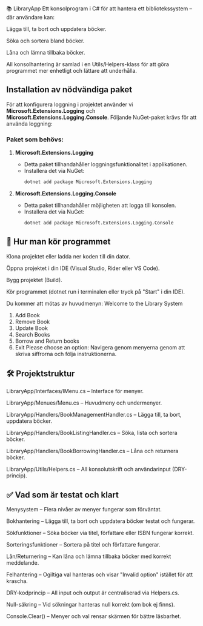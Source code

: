 📚 LibraryApp
Ett konsolprogram i C# för att hantera ett bibliotekssystem – där användare kan:

Lägga till, ta bort och uppdatera böcker.

Söka och sortera bland böcker.

Låna och lämna tillbaka böcker.

All konsolhantering är samlad i en Utils/Helpers-klass för att göra programmet mer enhetligt och lättare att underhålla.
## Installation av nödvändiga paket

För att konfigurera loggning i projektet använder vi **Microsoft.Extensions.Logging** och **Microsoft.Extensions.Logging.Console**. Följande NuGet-paket krävs för att använda loggning:

### Paket som behövs:

1. **Microsoft.Extensions.Logging**
   - Detta paket tillhandahåller loggningsfunktionalitet i applikationen.
   - Installera det via NuGet:
     ```bash
     dotnet add package Microsoft.Extensions.Logging
     ```

2. **Microsoft.Extensions.Logging.Console**
   - Detta paket tillhandahåller möjligheten att logga till konsolen.
   - Installera det via NuGet:
     ```bash
     dotnet add package Microsoft.Extensions.Logging.Console
     ```
     
## 🚀 Hur man kör programmet
Klona projektet eller ladda ner koden till din dator.

Öppna projektet i din IDE (Visual Studio, Rider eller VS Code).

Bygg projektet (Build).

Kör programmet (dotnet run i terminalen eller tryck på "Start" i din IDE).

Du kommer att mötas av huvudmenyn:
Welcome to the Library System
1. Add Book
2. Remove Book
3. Update Book
4. Search Books
5. Borrow and Return books
0. Exit
Please choose an option:
Navigera genom menyerna genom att skriva siffrorna och följa instruktionerna.

## 🛠 Projektstruktur
LibraryApp/Interfaces/IMenu.cs – Interface för menyer.

LibraryApp/Menues/Menu.cs – Huvudmeny och undermenyer.

LibraryApp/Handlers/BookManagementHandler.cs – Lägga till, ta bort, uppdatera böcker.

LibraryApp/Handlers/BookListingHandler.cs – Söka, lista och sortera böcker.

LibraryApp/Handlers/BookBorrowingHandler.cs – Låna och returnera böcker.

LibraryApp/Utils/Helpers.cs – All konsolutskrift och användarinput (DRY-princip).

## ✅ Vad som är testat och klart
Menysystem – Flera nivåer av menyer fungerar som förväntat.

Bokhantering – Lägga till, ta bort och uppdatera böcker testat och fungerar.

Sökfunktioner – Söka böcker via titel, författare eller ISBN fungerar korrekt.

Sorteringsfunktioner – Sortera på titel och författare fungerar.

Lån/Returnering – Kan låna och lämna tillbaka böcker med korrekt meddelande.

Felhantering – Ogiltiga val hanteras och visar "Invalid option" istället för att krascha.

DRY-kodprincip – All input och output är centraliserad via Helpers.cs.

Null-säkring – Vid sökningar hanteras null korrekt (om bok ej finns).

Console.Clear() – Menyer och val rensar skärmen för bättre läsbarhet.
